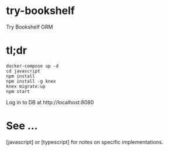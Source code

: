 # try-bookshelf

Try Bookshelf ORM

# tl;dr

    docker-compose up -d
    cd javascript
    npm install
    npm install -g knex
    knex migrate:up
    npm start

Log in to DB at http://localhost:8080

# See ...

[javascript] or [typescript] for notes on specific implementations.
    